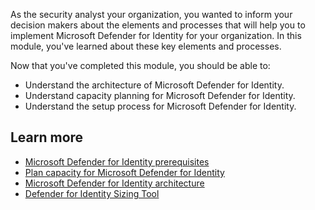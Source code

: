 As the security analyst your organization, you wanted to inform your decision makers about the elements and processes that will help you to implement Microsoft Defender for Identity for your organization. In this module, you've learned about these key elements and processes. 

Now that you've completed this module, you should be able to:

- Understand the architecture of Microsoft Defender for Identity.
- Understand capacity planning for Microsoft Defender for Identity.
- Understand the setup process for Microsoft Defender for Identity.

## Learn more

- [Microsoft Defender for Identity prerequisites](/defender-for-identity/prerequisites)
- [Plan capacity for Microsoft Defender for Identity](/defender-for-identity/capacity-planning)
- [Microsoft Defender for Identity architecture](/defender-for-identity/architecture)
- [Defender for Identity Sizing Tool](https://aka.ms/aatpsizingtool)
